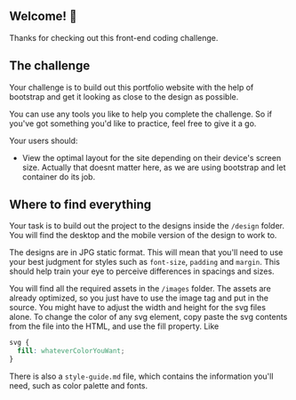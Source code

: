 ## Welcome! 👋

Thanks for checking out this front-end coding challenge.

## The challenge

Your challenge is to build out this portfolio website with the help of bootstrap and get it looking as close to the design as possible.

You can use any tools you like to help you complete the challenge. So if you've got something you'd like to practice, feel free to give it a go.

Your users should:

- View the optimal layout for the site depending on their device's screen size. Actually that doesnt matter here, as we are using bootstrap and let container do its job.

## Where to find everything

Your task is to build out the project to the designs inside the `/design` folder. You will find the desktop and the mobile version of the design to work to.

The designs are in JPG static format. This will mean that you'll need to use your best judgment for styles such as `font-size`, `padding` and `margin`. This should help train your eye to perceive differences in spacings and sizes.

You will find all the required assets in the `/images` folder. The assets are already optimized, so you just have to use the image tag and put in the source. You might have to adjust the width and height for the svg files alone. To change the color of any svg element, copy paste the svg contents from the file into the HTML, and use the fill property. Like

```css
svg {
  fill: whateverColorYouWant;
}
```

There is also a `style-guide.md` file, which contains the information you'll need, such as color palette and fonts.
